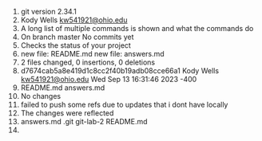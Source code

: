 1. git version 2.34.1
2. Kody Wells
   kw541921@ohio.edu
3. A long list of multiple commands is shown and what the commands do
4. On branch master
   No commits yet
5. Checks the status of your project
6. new file: README.md
   new file: answers.md
7. 2 files changed, 0 insertions, 0 deletions
8. d7674cab5a8e419d1c8cc2f40b19adb08cce66a1
   Kody Wells <kw541921@ohio.edu>
   Wed Sep 13 16:31:46 2023 -400
9. README.md
   answers.md
10. No changes
11. failed to push some refs due to updates that i dont have locally
12. The changes were reflected
13. answers.md .git git-lab-2 README.md
14. 